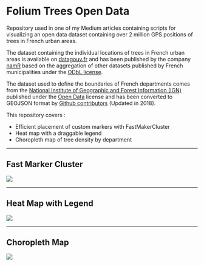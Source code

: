 # Folium Trees Open Data

Repository used in one of my Medium articles containing scripts for visualizing an open data dataset containing over 2 million GPS positions of trees in French urban areas.

The dataset containing the individual locations of trees in French urban areas is available on [datagouv.fr](https://www.data.gouv.fr/fr/datasets/arbres-en-open-data-en-france-par-namr/#resources-panel) and has been published by the company [namR](https://www.data.gouv.fr/fr/organizations/namr/) based on the aggregation of other datasets published by French municipalities under the [ODbL license](https://opendatacommons.org/licenses/odbl/summary/).

The dataset used to define the boundaries of French departments comes from the [National Institute of Geographic and Forest Information (IGN)](https://geoservices.ign.fr/adminexpress) published under the [Open Data](https://www.etalab.gouv.fr/licence-ouverte-open-licence/) license and has been converted to GEOJSON format by [Github contributors](https://github.com/gregoiredavid/france-geojson) (Updated in 2018).

This repository covers : 
- Efficient placement of custom markers with FastMakerCluster
- Heat map with a draggable legend
- Choropleth map of tree density by department

---
## Fast Marker Cluster
<img src="viz/markers.gif"/>

---
## Heat Map with Legend
<img src="viz/heatmap.gif"/>

---
## Choropleth Map
<img src="viz/choropleth.gif"/>

